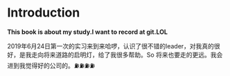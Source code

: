 # Introduction

**This book is about my study.I want to record at git.LOL**

2019年6月24日第一次的实习来到来哈啰，认识了很不错的leader，对我真的很好，是我走向将来道路的启明灯，给了我很多帮助。So 将来也要走的更远。我会进到我觉得好的公司的。⛽️⛽️⛽️⛽️
